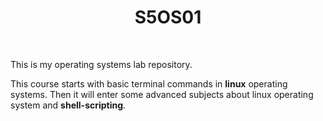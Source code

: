 <h1 align="center">
  S5OS01
</h1>

<br />

This is my operating systems lab repository.<br />

This course starts with basic terminal commands in **linux** operating systems. Then it will enter 
some advanced subjects about linux operating system and **shell-scripting**.
